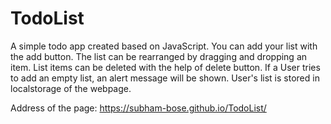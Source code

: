 # TodoList

A simple todo app created based on JavaScript. 
You can add your list with the add button.
The list can be rearranged by dragging and dropping an item.
List items can be deleted with the help of delete button.
If a User tries to add an empty list, an alert message will be shown.
User's list is stored in localstorage of the webpage.


Address of the page: https://subham-bose.github.io/TodoList/
